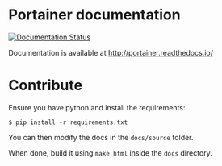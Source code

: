 # Portainer documentation

[![Documentation Status](https://readthedocs.org/projects/portainer/badge/?version=stable)](http://portainer.readthedocs.io/en/stable/?badge=stable)

Documentation is available at http://portainer.readthedocs.io/

# Contribute

Ensure you have python and install the requirements:

```shell
$ pip install -r requirements.txt
```

You can then modify the docs in the `docs/source` folder.

When done, build it using `make html` inside the `docs` directory.
